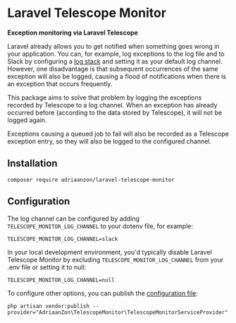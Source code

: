 # Laravel Telescope Monitor

**Exception monitoring via Laravel Telescope**

Laravel already allows you to get notified when something goes wrong in your application. You can, for example, log exceptions to the log file and to Slack by configuring a [log stack][] and setting it as your default log channel. However, one disadvantage is that subsequent occurrences of the same exception will also be logged, causing a flood of notifications when there is an exception that occurs frequently.

This package aims to solve that problem by logging the exceptions recorded by Telescope to a log channel. When an exception has already occurred before (according to the data stored by Telescope), it will not be logged again.

Exceptions causing a queued job to fail will also be recorded as a Telescope exception entry, so they will also be logged to the configured channel.

## Installation

```shell
composer require adriaanzon/laravel-telescope-monitor
```

## Configuration

The log channel can be configured by adding `TELESCOPE_MONITOR_LOG_CHANNEL` to your dotenv file, for example:

```dotenv
TELESCOPE_MONITOR_LOG_CHANNEL=slack
```

In your local development environment, you'd typically disable Laravel Telescope Monitor by excluding `TELESCOPE_MONITOR_LOG_CHANNEL` from your .env file or setting it to null:

```dotenv
TELESCOPE_MONITOR_LOG_CHANNEL=null
```

To configure other options, you can publish the [configuration file][]:

```shell
php artisan vendor:publish --provider="AdriaanZon\TelescopeMonitor\TelescopeMonitorServiceProvider"
```

[log stack]: https://laravel.com/docs/9.x/logging#building-log-stacks
[configuration file]: config/telescope-monitor.php
